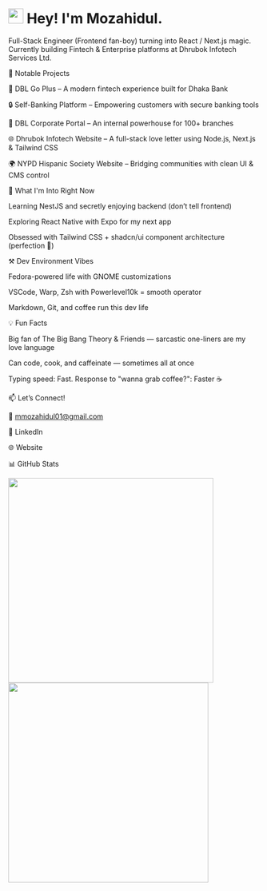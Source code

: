 <h1><img src="https://emojis.slackmojis.com/emojis/images/1531849430/4246/blob-sunglasses.gif" width="30"/> Hey! I'm Mozahidul.</h1>Full-Stack Engineer (Frontend fan-boy) turning into React / Next.js magic.
Currently building Fintech & Enterprise platforms at Dhrubok Infotech Services Ltd.

                  



🚀 Notable Projects

🏦 DBL Go Plus – A modern fintech experience built for Dhaka Bank

🔒 Self-Banking Platform – Empowering customers with secure banking tools

🏢 DBL Corporate Portal – An internal powerhouse for 100+ branches

🌐 Dhrubok Infotech Website – A full-stack love letter using Node.js, Next.js & Tailwind CSS

🌍 NYPD Hispanic Society Website – Bridging communities with clean UI & CMS control



🧠 What I'm Into Right Now

Learning NestJS and secretly enjoying backend (don’t tell frontend)

Exploring React Native with Expo for my next app

Obsessed with Tailwind CSS + shadcn/ui component architecture (perfection 🎯)




⚒️ Dev Environment Vibes

Fedora-powered life with GNOME customizations

VSCode, Warp, Zsh with Powerlevel10k = smooth operator

Markdown, Git, and coffee run this dev life




💡 Fun Facts

Big fan of The Big Bang Theory & Friends — sarcastic one-liners are my love language

Can code, cook, and caffeinate — sometimes all at once

Typing speed: Fast. Response to "wanna grab coffee?": Faster ☕




📫 Let’s Connect!

📧 mmozahidul01@gmail.com

👔 LinkedIn

🌐 Website


📊 GitHub Stats

<img src="https://github-readme-stats.vercel.app/api/wakatime?username=mozahidul01&layout=default&rlast_30_days&theme=vision-friendly-dark&custom_title=Spend%20My%20Time%20On" width="410px"/>
<img src="https://github-readme-stats.vercel.app/api?username=mozahidul01&show_icons=true&theme=vision-friendly-dark" width="400px"/>
